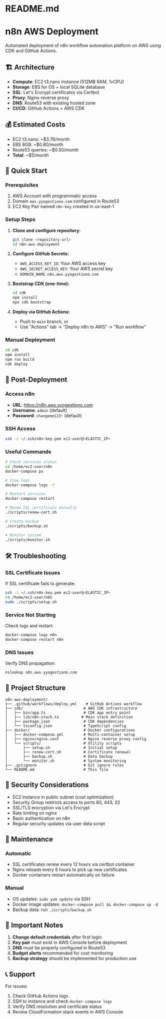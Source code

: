 # README.md
# n8n AWS Deployment

Automated deployment of n8n workflow automation platform on AWS using CDK and GitHub Actions.

## 🏗️ Architecture

- **Compute**: EC2 t3.nano instance (512MB RAM, 1vCPU)
- **Storage**: EBS for OS + local SQLite database
- **SSL**: Let's Encrypt certificates via Certbot
- **Proxy**: Nginx reverse proxy
- **DNS**: Route53 with existing hosted zone
- **CI/CD**: GitHub Actions + AWS CDK

## 💰 Estimated Costs

- EC2 t3.nano: ~$3.76/month
- EBS 8GB: ~$0.80/month
- Route53 queries: ~$0.50/month
- **Total**: ~$5/month

## 🚀 Quick Start

### Prerequisites

1. AWS Account with programmatic access
2. Domain `aws.yyogestiono.com` configured in Route53
3. EC2 Key Pair named `n8n-key` created in us-east-1

### Setup Steps

1. **Clone and configure repository:**
   ```bash
   git clone <repository-url>
   cd n8n-aws-deployment
   ```

2. **Configure GitHub Secrets:**
   - `AWS_ACCESS_KEY_ID`: Your AWS access key
   - `AWS_SECRET_ACCESS_KEY`: Your AWS secret key
   - `DOMAIN_NAME`: `n8n.aws.yyogestiono.com`

3. **Bootstrap CDK (one-time):**
   ```bash
   cd cdk
   npm install
   npx cdk bootstrap
   ```

4. **Deploy via GitHub Actions:**
   - Push to `main` branch, or
   - Use "Actions" tab → "Deploy n8n to AWS" → "Run workflow"

### Manual Deployment

```bash
cd cdk
npm install
npm run build
cdk deploy
```

## 🔧 Post-Deployment

### Access n8n

- **URL**: https://n8n.aws.yyogestiono.com
- **Username**: `admin` (default)
- **Password**: `changeme123!` (default)

### SSH Access

```bash
ssh -i ~/.ssh/n8n-key.pem ec2-user@<ELASTIC_IP>
```

### Useful Commands

```bash
# Check services status
cd /home/ec2-user/n8n
docker-compose ps

# View logs
docker-compose logs -f

# Restart services
docker-compose restart

# Renew SSL certificate manually
./scripts/renew-cert.sh

# Create backup
./scripts/backup.sh

# Monitor system
./scripts/monitor.sh
```

## 🛠️ Troubleshooting

### SSL Certificate Issues

If SSL certificate fails to generate:

```bash
ssh -i ~/.ssh/n8n-key.pem ec2-user@<ELASTIC_IP>
cd /home/ec2-user/n8n
sudo ./scripts/setup.sh
```

### Service Not Starting

Check logs and restart:

```bash
docker-compose logs n8n
docker-compose restart n8n
```

### DNS Issues

Verify DNS propagation:

```bash
nslookup n8n.aws.yyogestiono.com
```

## 📁 Project Structure

```
n8n-aws-deployment/
├── .github/workflows/deploy.yml    # GitHub Actions workflow
├── cdk/                           # AWS CDK infrastructure
│   ├── bin/app.ts                 # CDK app entry point
│   ├── lib/n8n-stack.ts          # Main stack definition
│   ├── package.json               # CDK dependencies
│   └── tsconfig.json              # TypeScript config
├── docker/                        # Docker configurations
│   ├── docker-compose.yml         # Multi-container setup
│   ├── nginx/nginx.conf           # Nginx reverse proxy config
│   └── scripts/                   # Utility scripts
│       ├── setup.sh               # Initial setup
│       ├── renew-cert.sh          # Certificate renewal
│       ├── backup.sh              # Data backup
│       └── monitor.sh             # System monitoring
├── .gitignore                     # Git ignore rules
└── README.md                      # This file
```

## 🔐 Security Considerations

- EC2 instance in public subnet (cost optimization)
- Security Group restricts access to ports 80, 443, 22
- SSL/TLS encryption via Let's Encrypt
- Rate limiting on nginx
- Basic authentication on n8n
- Regular security updates via user data script

## 🔄 Maintenance

### Automatic
- SSL certificates renew every 12 hours via certbot container
- Nginx reloads every 6 hours to pick up new certificates
- Docker containers restart automatically on failure

### Manual
- OS updates: `sudo yum update` via SSH
- Docker image updates: `docker-compose pull && docker-compose up -d`
- Backup data: run `./scripts/backup.sh`

## 🚨 Important Notes

1. **Change default credentials** after first login
2. **Key pair** must exist in AWS Console before deployment
3. **DNS** must be properly configured in Route53
4. **Budget alerts** recommended for cost monitoring
5. **Backup strategy** should be implemented for production use

## 📞 Support

For issues:
1. Check GitHub Actions logs
2. SSH to instance and check `docker-compose logs`
3. Verify DNS resolution and certificate status
4. Review CloudFormation stack events in AWS Console
